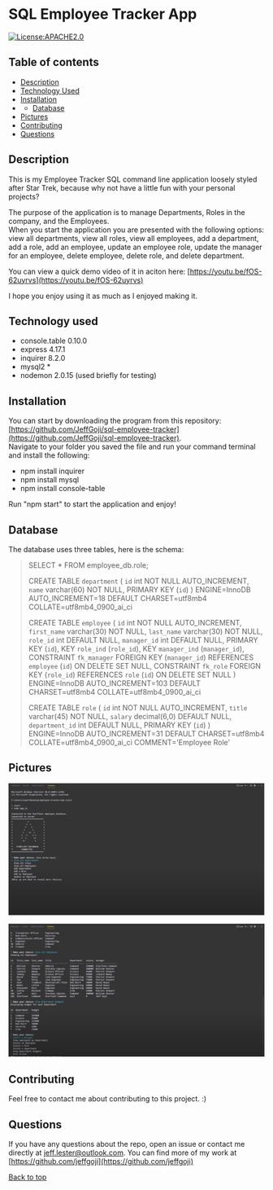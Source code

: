 # SQL Employee Tracker App

[![License:APACHE2.0](https://img.shields.io/badge/License-None-yellow.svg)](https://opensource.org/licenses/None)<a name="liscense"></a>

## Table of contents <a name="table"></a>

- [Description](#Description)
- [Technology Used](#Technology-used)
- [Installation](#Installation)
- - [Database](#Database)
- [Pictures](#Pictures)
- [Contributing](#Contributing)
- [Questions](#Questions)

## Description 

This is my Employee Tracker SQL command line application loosely styled after Star Trek, because why not have a little fun with your personal projects?

The purpose of the application is to manage Departments, Roles in the company, and the Employees.  
When you start the application you are presented with the following options:  
view all departments, view all roles, view all employees, add a department, add a role, add an employee, update an employee role, update the manager for an employee, delete employee, delete role, and delete department.

You can view a quick demo video of it in aciton here: [https://youtu.be/fOS-62uyrvs](https://youtu.be/fOS-62uyrvs)

I hope you enjoy using it as much as I enjoyed making it.

## Technology used

- console.table 0.10.0
- express 4.17.1
- inquirer 8.2.0
- mysql2 \*
- nodemon 2.0.15 (used briefly for testing)

## Installation

You can start by downloading the program from this repository: [https://github.com/JeffGoji/sql-employee-tracker](https://github.com/JeffGoji/sql-employee-tracker).  
Navigate to your folder you saved the file and run your command terminal and install the following:

- npm install inquirer
- npm install mysql
- npm install console-table

Run "npm start" to start the application and enjoy!

## Database

The database uses three tables, here is the schema:

> SELECT \* FROM employee_db.role;
>
> CREATE TABLE `department` (
> `id` int NOT NULL AUTO_INCREMENT,
> `name` varchar(60) NOT NULL,
> PRIMARY KEY (`id`)
> ) ENGINE=InnoDB AUTO_INCREMENT=18 DEFAULT CHARSET=utf8mb4 COLLATE=utf8mb4_0900_ai_ci
>
> CREATE TABLE `employee` (
> `id` int NOT NULL AUTO_INCREMENT,
> `first_name` varchar(30) NOT NULL,
> `last_name` varchar(30) NOT NULL,
> `role_id` int DEFAULT NULL,
> `manager_id` int DEFAULT NULL,
> PRIMARY KEY (`id`),
> KEY `role_ind` (`role_id`),
> KEY `manager_ind` (`manager_id`),
> CONSTRAINT `fk_manager` FOREIGN KEY (`manager_id`) REFERENCES `employee` (`id`) ON DELETE SET NULL,
> CONSTRAINT `fk_role` FOREIGN KEY (`role_id`) REFERENCES `role` (`id`) ON DELETE SET NULL
> ) ENGINE=InnoDB AUTO_INCREMENT=103 DEFAULT CHARSET=utf8mb4 COLLATE=utf8mb4_0900_ai_ci
>
> CREATE TABLE `role` (
> `id` int NOT NULL AUTO_INCREMENT,
> `title` varchar(45) NOT NULL,
> `salary` decimal(6,0) DEFAULT NULL,
> `department_id` int DEFAULT NULL,
> PRIMARY KEY (`id`)
> ) ENGINE=InnoDB AUTO_INCREMENT=31 DEFAULT CHARSET=utf8mb4 COLLATE=utf8mb4_0900_ai_ci COMMENT='Employee Role'

## Pictures

![Application Start Screen](./img/screenshot1.png)

![Application in use](./img/screenshot2.png)

## Contributing<a href="contributing"></a>

Feel free to contact me about contributing to this project. :)

## Questions

If you have any questions about the repo, open an issue or contact me directly at jeff.lester@outlook.com.
You can find more of my work at [https://github.com/jeffgoji](https://github.com/jeffgoji)

[Back to top](#top)
